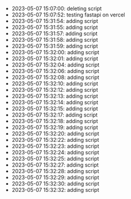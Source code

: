 - 2023-05-07 15:07:00: deleting script
- 2023-05-07 15:07:52: testing fastapi on vercel
- 2023-05-07 15:31:54: adding script
- 2023-05-07 15:31:55: adding script
- 2023-05-07 15:31:57: adding script
- 2023-05-07 15:31:58: adding script
- 2023-05-07 15:31:59: adding script
- 2023-05-07 15:32:00: adding script
- 2023-05-07 15:32:01: adding script
- 2023-05-07 15:32:04: adding script
- 2023-05-07 15:32:06: adding script
- 2023-05-07 15:32:08: adding script
- 2023-05-07 15:32:10: adding script
- 2023-05-07 15:32:12: adding script
- 2023-05-07 15:32:13: adding script
- 2023-05-07 15:32:14: adding script
- 2023-05-07 15:32:15: adding script
- 2023-05-07 15:32:17: adding script
- 2023-05-07 15:32:18: adding script
- 2023-05-07 15:32:19: adding script
- 2023-05-07 15:32:20: adding script
- 2023-05-07 15:32:22: adding script
- 2023-05-07 15:32:23: adding script
- 2023-05-07 15:32:24: adding script
- 2023-05-07 15:32:25: adding script
- 2023-05-07 15:32:27: adding script
- 2023-05-07 15:32:28: adding script
- 2023-05-07 15:32:29: adding script
- 2023-05-07 15:32:30: adding script
- 2023-05-07 15:32:32: adding script
